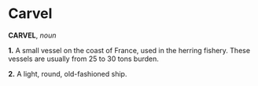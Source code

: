 # Carvel

**CARVEL**, _noun_

**1.** A small vessel on the coast of France, used in the herring fishery. These vessels are usually from 25 to 30 tons burden.

**2.** A light, round, old-fashioned ship.